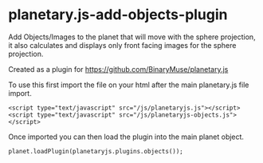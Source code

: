 # planetary.js-add-objects-plugin
Add Objects/Images to the planet that will move with the sphere projection, it also calculates and displays only front facing images for the sphere projection.

Created as a plugin for https://github.com/BinaryMuse/planetary.js

To use this first import the file on your html after the main planetary.js file import.
```
<script type="text/javascript" src="/js/planetaryjs.js"></script>
<script type="text/javascript" src="/js/planetaryjs-objects.js"></script>
```

Once imported you can then load the plugin into the main planet object.
```
planet.loadPlugin(planetaryjs.plugins.objects());		
```

